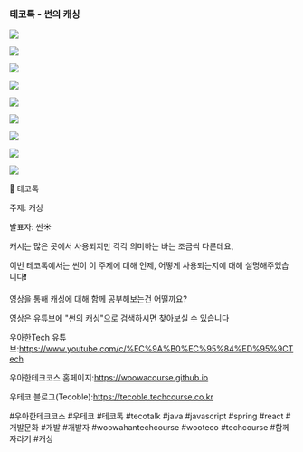 ### 테코톡 - 썬의 캐싱

![](001.png)

![](002.png)

![](003.png)

![](004.png)

![](005.png)

![](006.png)

![](007.png)

![](008.png)

![](009.png)

📮 테코톡

주제: 캐싱

발표자: 썬☀️

캐시는 많은 곳에서 사용되지만 각각 의미하는 바는 조금씩 다른데요,

이번 테코톡에서는 썬이 이 주제에 대해 언제, 어떻게 사용되는지에 대해 설명해주었습니다❗

영상을 통해 캐싱에 대해 함께 공부해보는건 어떨까요?

영상은 유튜브에 "썬의 캐싱"으로 검색하시면 찾아보실 수 있습니다


우아한Tech 유튜브:https://www.youtube.com/c/%EC%9A%B0%EC%95%84%ED%95%9CTech

우아한테크코스 홈페이지:https://woowacourse.github.io

우테코 블로그(Tecoble):https://tecoble.techcourse.co.kr

#우아한테크코스 #우테코 #테코톡 #tecotalk #java #javascript #spring #react #개발문화 #개발 #개발자 #woowahantechcourse #wooteco #techcourse #함께자라기 #캐싱
